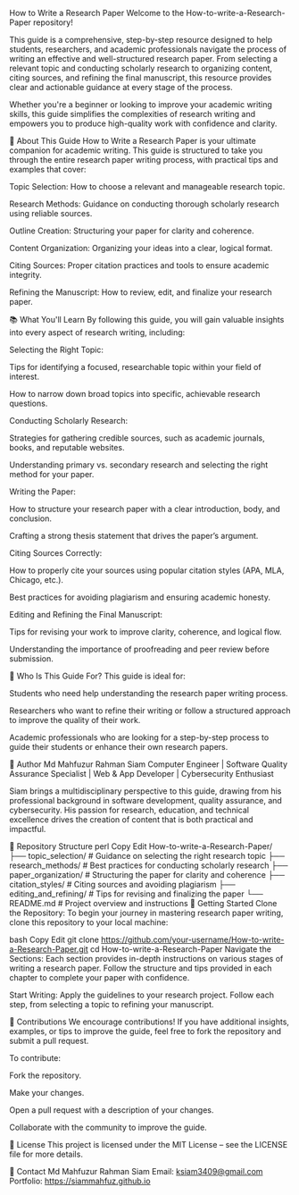 How to Write a Research Paper
Welcome to the How-to-write-a-Research-Paper repository!

This guide is a comprehensive, step-by-step resource designed to help students, researchers, and academic professionals navigate the process of writing an effective and well-structured research paper. From selecting a relevant topic and conducting scholarly research to organizing content, citing sources, and refining the final manuscript, this resource provides clear and actionable guidance at every stage of the process.

Whether you're a beginner or looking to improve your academic writing skills, this guide simplifies the complexities of research writing and empowers you to produce high-quality work with confidence and clarity.

📌 About This Guide
How to Write a Research Paper is your ultimate companion for academic writing. This guide is structured to take you through the entire research paper writing process, with practical tips and examples that cover:

Topic Selection: How to choose a relevant and manageable research topic.

Research Methods: Guidance on conducting thorough scholarly research using reliable sources.

Outline Creation: Structuring your paper for clarity and coherence.

Content Organization: Organizing your ideas into a clear, logical format.

Citing Sources: Proper citation practices and tools to ensure academic integrity.

Refining the Manuscript: How to review, edit, and finalize your research paper.

📚 What You'll Learn
By following this guide, you will gain valuable insights into every aspect of research writing, including:

Selecting the Right Topic:

Tips for identifying a focused, researchable topic within your field of interest.

How to narrow down broad topics into specific, achievable research questions.

Conducting Scholarly Research:

Strategies for gathering credible sources, such as academic journals, books, and reputable websites.

Understanding primary vs. secondary research and selecting the right method for your paper.

Writing the Paper:

How to structure your research paper with a clear introduction, body, and conclusion.

Crafting a strong thesis statement that drives the paper’s argument.

Citing Sources Correctly:

How to properly cite your sources using popular citation styles (APA, MLA, Chicago, etc.).

Best practices for avoiding plagiarism and ensuring academic honesty.

Editing and Refining the Final Manuscript:

Tips for revising your work to improve clarity, coherence, and logical flow.

Understanding the importance of proofreading and peer review before submission.

💼 Who Is This Guide For?
This guide is ideal for:

Students who need help understanding the research paper writing process.

Researchers who want to refine their writing or follow a structured approach to improve the quality of their work.

Academic professionals who are looking for a step-by-step process to guide their students or enhance their own research papers.

🧠 Author
Md Mahfuzur Rahman Siam
Computer Engineer | Software Quality Assurance Specialist | Web & App Developer | Cybersecurity Enthusiast

Siam brings a multidisciplinary perspective to this guide, drawing from his professional background in software development, quality assurance, and cybersecurity. His passion for research, education, and technical excellence drives the creation of content that is both practical and impactful.

📂 Repository Structure
perl
Copy
Edit
How-to-write-a-Research-Paper/
├── topic_selection/              # Guidance on selecting the right research topic
├── research_methods/            # Best practices for conducting scholarly research
├── paper_organization/          # Structuring the paper for clarity and coherence
├── citation_styles/             # Citing sources and avoiding plagiarism
├── editing_and_refining/        # Tips for revising and finalizing the paper
└── README.md                    # Project overview and instructions
🚀 Getting Started
Clone the Repository:
To begin your journey in mastering research paper writing, clone this repository to your local machine:

bash
Copy
Edit
git clone https://github.com/your-username/How-to-write-a-Research-Paper.git
cd How-to-write-a-Research-Paper
Navigate the Sections:
Each section provides in-depth instructions on various stages of writing a research paper. Follow the structure and tips provided in each chapter to complete your paper with confidence.

Start Writing:
Apply the guidelines to your research project. Follow each step, from selecting a topic to refining your manuscript.

🙌 Contributions
We encourage contributions! If you have additional insights, examples, or tips to improve the guide, feel free to fork the repository and submit a pull request.

To contribute:

Fork the repository.

Make your changes.

Open a pull request with a description of your changes.

Collaborate with the community to improve the guide.

📄 License
This project is licensed under the MIT License – see the LICENSE file for more details.

💬 Contact
Md Mahfuzur Rahman Siam
Email: ksiam3409@gmail.com
Portfolio: https://siammahfuz.github.io
